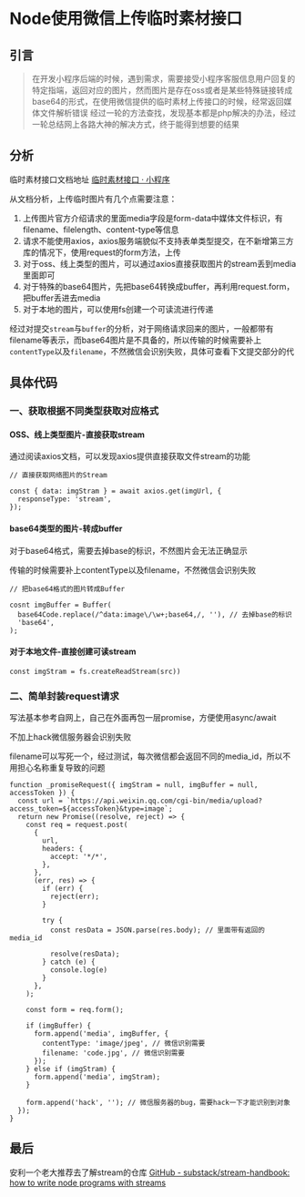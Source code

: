# Node使用微信上传临时素材接口

## 引言

> 在开发小程序后端的时候，遇到需求，需要接受小程序客服信息用户回复的特定指端，返回对应的图片，然而图片是存在oss或者是某些特殊链接转成base64的形式，在使用微信提供的临时素材上传接口的时候，经常返回媒体文件解析错误
> 经过一轮的方法查找，发现基本都是php解决的办法，经过一轮总结网上各路大神的解决方式，终于能得到想要的结果

## 分析

临时素材接口文档地址 [临时素材接口 · 小程序](https://developers.weixin.qq.com/miniprogram/dev/api/custommsg/material.html?t=201868)

从文档分析，上传临时图片有几个点需要注意：

1. 上传图片官方介绍请求的里面media字段是form-data中媒体文件标识，有filename、filelength、content-type等信息
2. 请求不能使用axios，axios服务端貌似不支持表单类型提交，在不新增第三方库的情况下，使用request的form方法，上传
3. 对于oss、线上类型的图片，可以通过axios直接获取图片的stream丢到media里面即可
4. 对于特殊的base64图片，先把base64转换成buffer，再利用request.form，把buffer丢进去media
5. 对于本地的图片，可以使用fs创建一个可读流进行传递

经过对提交`stream`与`buffer`的分析，对于网络请求回来的图片，一般都带有filename等表示，而base64图片是不具备的，所以传输的时候需要补上`contentType`以及`filename`，不然微信会识别失败，具体可查看下文提交部分的代

## 具体代码

### 一、获取根据不同类型获取对应格式

#### OSS、线上类型图片-直接获取stream

通过阅读axios文档，可以发现axios提供直接获取文件stream的功能

```javascript:;
// 直接获取网络图片的Stream

const { data: imgStram } = await axios.get(imgUrl, {
  responseType: 'stream',
});

```

#### base64类型的图片-转成buffer

对于base64格式，需要去掉base的标识，不然图片会无法正确显示

传输的时候需要补上contentType以及filename，不然微信会识别失败

```javascript:;
// 把base64格式的图片转成Buffer

cosnt imgBuffer = Buffer(
  base64Code.replace(/^data:image\/\w+;base64,/, ''), // 去掉base的标识
  'base64',
);

```

#### 对于本地文件-直接创建可读stream

```javascript:;
const imgStram = fs.createReadStream(src))
```

### 二、简单封装request请求

写法基本参考自网上，自己在外面再包一层promise，方便使用async/await

不加上hack微信服务器会识别失败

filename可以写死一个，经过测试，每次微信都会返回不同的media_id，所以不用担心名称重复导致的问题

```javascript:;
function _promiseRequest({ imgStram = null, imgBuffer = null, accessToken }) {
  const url = `https://api.weixin.qq.com/cgi-bin/media/upload?access_token=${accessToken}&type=image`;
  return new Promise((resolve, reject) => {
    const req = request.post(
      {
        url,
        headers: {
          accept: '*/*',
        },
      },
      (err, res) => {
        if (err) {
          reject(err);
        }
 
        try {
          const resData = JSON.parse(res.body); // 里面带有返回的media_id
 
          resolve(resData);
        } catch (e) {
          console.log(e)
        }
      },
    );
 
    const form = req.form();
 
    if (imgBuffer) {
      form.append('media', imgBuffer, {
        contentType: 'image/jpeg', // 微信识别需要
        filename: 'code.jpg', // 微信识别需要
      }); 
    } else if (imgStram) {
      form.append('media', imgStram);
    }
 
    form.append('hack', ''); // 微信服务器的bug，需要hack一下才能识别到对象
  });
}

```

## 最后

安利一个老大推荐去了解stream的仓库 [GitHub - substack/stream-handbook: how to write node programs with streams](https://github.com/substack/stream-handbook)
